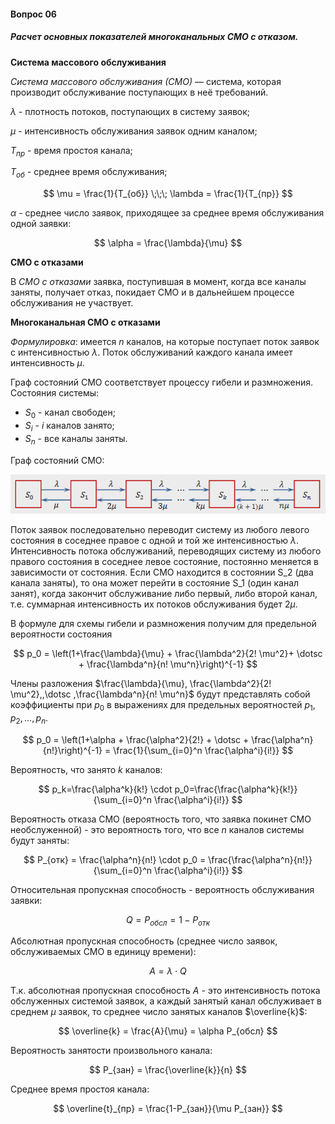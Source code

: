 #### Вопрос 06

##### Расчет основных показателей многоканальных СМО с отказом.

**Система массового обслуживания**

*Система массового обслуживания (СМО)* — система, которая производит обслуживание поступающих в неё требований.

$\lambda$ - плотность потоков, поступающих в систему заявок;

$\mu$ - интенсивность обслуживания заявок одним каналом;

$T_{пр}$ - время простоя канала;

$T_{об}$ - среднее время обслуживания;

$$
\mu = \frac{1}{T_{об}} \;\;\; \lambda = \frac{1}{T_{пр}}
$$

$\alpha$ - среднее число заявок, приходящее за среднее время обслуживания одной заявки:

$$
\alpha = \frac{\lambda}{\mu}
$$

**СМО с отказами**

В *СМО с отказами* заявка, поступившая в момент, когда все каналы заняты, получает отказ, покидает СМО и в
дальнейшем процессе обслуживания не участвует. 

**Многоканальная СМО с отказами**

*Формулировка*: имеется $n$ каналов, на которые поступает поток заявок с интенсивностью $\lambda$. Поток обслуживаний каждого канала имеет интенсивность $\mu$.

Граф состояний СМО соответствует процессу гибели и размножения. Состояния системы:

- $S_0$ - канал свободен;
- $S_i$ - $i$ каналов занято;
- $S_n$ - все каналы заняты.

Граф состояний СМО:

![Screenshot_1](./Answer_5_6/Screenshot_1.png)

Поток заявок последовательно переводит систему из любого левого состояния в соседнее правое с одной и той же интенсивностью $\lambda$. Интенсивность потока обслуживаний, переводящих систему из любого правого состояния в соседнее левое состояние, постоянно меняется в зависимости от состояния. Если СМО находится в состоянии S_2 (два канала заняты), то она может перейти в состояние S_1 (один канал занят), когда закончит обслуживание либо первый, либо второй канал, т.е. суммарная интенсивность их потоков обслуживания будет $2\mu$.

В формуле для схемы гибели и размножения получим для предельной вероятности состояния 

$$
p_0 = \left(1+\frac{\lambda}{\mu} + \frac{\lambda^2}{2! \mu^2}+ \dotsc + \frac{\lambda^n}{n! \mu^n}\right)^{-1}
$$

Члены разложения $\frac{\lambda}{\mu}, \frac{\lambda^2}{2! \mu^2},,\dotsc ,\frac{\lambda^n}{n! \mu^n}$ будут представлять собой коэффициенты при $p_0$ в выражениях для предельных вероятностей $p_1,p_2, \dotsc , p_n$.

$$
p_0 = \left(1+\alpha + \frac{\alpha^2}{2!} + \dotsc + \frac{\alpha^n}{n!}\right)^{-1} = \frac{1}{\sum_{i=0}^n \frac{\alpha^i}{i!}}
$$

Вероятность, что занято $k$ каналов:

$$
p_k=\frac{\alpha^k}{k!} \cdot p_0=\frac{\frac{\alpha^k}{k!}}{\sum_{i=0}^n \frac{\alpha^i}{i!}}
$$

Вероятность отказа СМО (вероятность того, что заявка покинет СМО необслуженной) - это вероятность того, что все $n$ каналов системы будут заняты:

$$
P_{отк} = \frac{\alpha^n}{n!} \cdot p_0 = \frac{\frac{\alpha^n}{n!}}{\sum_{i=0}^n \frac{\alpha^i}{i!}}
$$

Относительная пропускная способность - вероятность обслуживания заявки:

$$
Q= P_{обсл} =1-P_{отк}
$$

Абсолютная пропускная способность (среднее число заявок, обслуживаемых СМО в единицу времени):

$$
A = \lambda \cdot Q
$$

Т.к. абсолютная пропускная способность $A$ - это интенсивность потока обслуженных системой заявок, а каждый занятый канал обслуживает в среднем $\mu$ заявок, то среднее число занятых каналов $\overline{k}$:

$$
\overline{k} = \frac{A}{\mu} = \alpha P_{обсл}
$$

Вероятность занятости произвольного канала:

$$
P_{зан} = \frac{\overline{k}}{n}
$$

Среднее время простоя канала:

$$
\overline{t}_{пр} = \frac{1-P_{зан}}{\mu P_{зан}}
$$